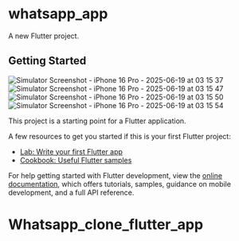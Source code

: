 # whatsapp_app

A new Flutter project.

## Getting Started
![Simulator Screenshot - iPhone 16 Pro - 2025-06-19 at 03 15 37](https://github.com/user-attachments/assets/c9d9eaed-7df3-491c-9d98-3507a7e8e41a)
![Simulator Screenshot - iPhone 16 Pro - 2025-06-19 at 03 15 47](https://github.com/user-attachments/assets/91419cf2-62fc-4a79-9a68-7511e731a1aa)
![Simulator Screenshot - iPhone 16 Pro - 2025-06-19 at 03 15 50](https://github.com/user-attachments/assets/635cb312-66c3-438d-ae0b-27785aa892ef)
![Simulator Screenshot - iPhone 16 Pro - 2025-06-19 at 03 15 54](https://github.com/user-attachments/assets/8a564222-bb40-4cb4-a65f-1058f25dfac8)

This project is a starting point for a Flutter application.

A few resources to get you started if this is your first Flutter project:

- [Lab: Write your first Flutter app](https://docs.flutter.dev/get-started/codelab)
- [Cookbook: Useful Flutter samples](https://docs.flutter.dev/cookbook)

For help getting started with Flutter development, view the
[online documentation](https://docs.flutter.dev/), which offers tutorials,
samples, guidance on mobile development, and a full API reference.
# Whatsapp_clone_flutter_app
